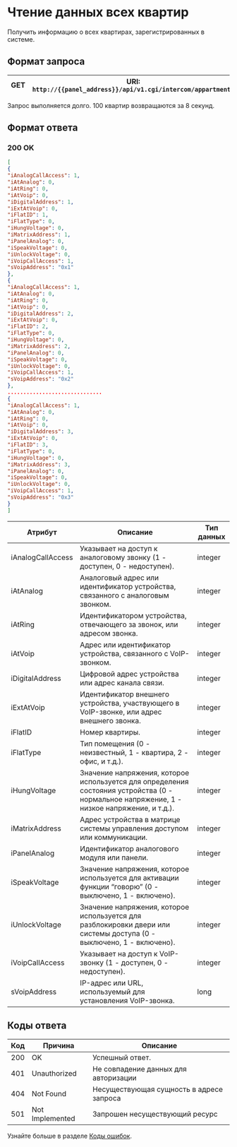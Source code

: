 # Чтение данных всех квартир

Получить информацию о всех квартирах, зарегистрированных в системе.

## Формат запроса

| <format style="" color="Blue"> GET </format>     | URI: `http://{{panel_address}}/api/v1.cgi/intercom/appartments` |
|--------------------------------------------------|-----------------------------------------------------------------|
<note>
Запрос выполняется долго. 100 квартир возвращаются за 8 секунд.
</note>

## Формат ответа

### <format style="" color="LawnGreen">200 OK</format>
<tabs>
<tab title="JSON">

```JSON
[
{
"iAnalogCallAccess": 1,
"iAtAnalog": 0,
"iAtRing": 0,
"iAtVoip": 0,
"iDigitalAddress": 1,
"iExtAtVoip": 0,
"iFlatID": 1,
"iFlatType": 0,
"iHungVoltage": 0,
"iMatrixAddress": 1,
"iPanelAnalog": 0,
"iSpeakVoltage": 0,
"iUnlockVoltage": 0,
"iVoipCallAccess": 1,
"sVoipAddress": "0x1"
},
{
"iAnalogCallAccess": 1,
"iAtAnalog": 0,
"iAtRing": 0,
"iAtVoip": 0,
"iDigitalAddress": 2,
"iExtAtVoip": 0,
"iFlatID": 2,
"iFlatType": 0,
"iHungVoltage": 0,
"iMatrixAddress": 2,
"iPanelAnalog": 0,
"iSpeakVoltage": 0,
"iUnlockVoltage": 0,
"iVoipCallAccess": 1,
"sVoipAddress": "0x2"
},
..............................
{
"iAnalogCallAccess": 1,
"iAtAnalog": 0,
"iAtRing": 0,
"iAtVoip": 0,
"iDigitalAddress": 3,
"iExtAtVoip": 0,
"iFlatID": 3,
"iFlatType": 0,
"iHungVoltage": 0,
"iMatrixAddress": 3,
"iPanelAnalog": 0,
"iSpeakVoltage": 0,
"iUnlockVoltage": 0,
"iVoipCallAccess": 1,
"sVoipAddress": "0x3"
}
]
```
</tab>
</tabs>

| Атрибут           | Описание                                                                                                                                   | Тип данных |
|-------------------|--------------------------------------------------------------------------------------------------------------------------------------------|------------|
| iAnalogCallAccess | Указывает на доступ к аналоговому звонку (1 - доступен, 0 - недоступен).                                                                   | integer    |
| iAtAnalog         | Аналоговый адрес или идентификатор устройства, связанного с аналоговым звонком.                                                            | integer    |
| iAtRing           | Идентификатором устройства, отвечающего за звонок, или адресом звонка.                                                                     | integer    |
| iAtVoip           | Адрес или идентификатор устройства, связанного с VoIP-звонком.                                                                             | integer    |
| iDigitalAddress   | Цифровой адрес устройства или адрес канала связи.                                                                                          | integer    |
| iExtAtVoip        | Идентификатор внешнего устройства, участвующего в VoIP-звонке, или адрес внешнего звонка.                                                  | integer    |
| iFlatID           | Номер квартиры.                                                                                                                            | integer    |
| iFlatType         | Тип помещения (0 - неизвестный, 1 - квартира, 2 - офис, и т.д.).                                                                           | integer    |
| iHungVoltage      | Значение напряжения, которое используется для определения состояния устройства (0 - нормальное напряжение, 1 - низкое напряжение, и т.д.). | integer    |
| iMatrixAddress    | Адрес устройства в матрице системы управления доступом или коммуникации.                                                                   | integer    |
| iPanelAnalog      | Идентификатор аналогового модуля или панели.                                                                                               | integer    |
| iSpeakVoltage     | Значение напряжения, которое используется для активации функции “говорю” (0 - выключено, 1 - включено).                                    | integer    |
| iUnlockVoltage    | Значение напряжения, которое используется для разблокировки двери или системы доступа (0 - выключено, 1 - включено).                       | integer    |
| iVoipCallAccess   | Указывает на доступ к VoIP-звонку (1 - доступен, 0 - недоступен).                                                                          | integer    |
| sVoipAddress      | IP-адрес или URL, используемый для установления VoIP-звонка.                                                                               | long       |


## Коды ответа

| Код | Причина         | Описание                                 |
|-----|-----------------|------------------------------------------|
| 200 | OK              | Успешный ответ.                          |
| 401 | Unauthorized    | Не совпадение данных для авторизации     |
| 404 | Not Found       | Несуществующая сущность в адресе запроса |
| 501 | Not Implemented | Запрошен несуществующий ресурс           |

Узнайте больше в разделе [Коды ошибок](Коды-ошибок.md).


